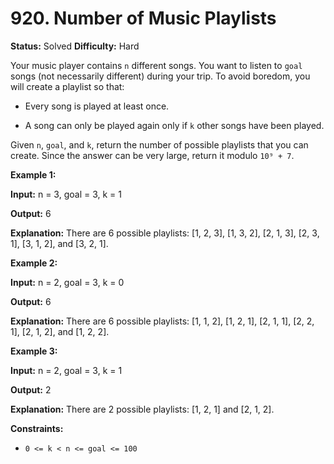 # 920. Number of Music Playlists

**Status:** Solved
**Difficulty:** Hard

Your music player contains `n` different songs. You want to listen to `goal` songs (not necessarily different) during your trip. To avoid boredom, you will create a playlist so that:

- Every song is played at least once.

- A song can only be played again only if `k` other songs have been played.

Given `n`, `goal`, and `k`, return the number of possible playlists that you can create. Since the answer can be very large, return it modulo `10⁹ + 7`.

 

**Example 1:**

**Input:** n = 3, goal = 3, k = 1

**Output:** 6

**Explanation:** There are 6 possible playlists: [1, 2, 3], [1, 3, 2], [2, 1, 3], [2, 3, 1], [3, 1, 2], and [3, 2, 1].


**Example 2:**

**Input:** n = 2, goal = 3, k = 0

**Output:** 6

**Explanation:** There are 6 possible playlists: [1, 1, 2], [1, 2, 1], [2, 1, 1], [2, 2, 1], [2, 1, 2], and [1, 2, 2].


**Example 3:**

**Input:** n = 2, goal = 3, k = 1

**Output:** 2

**Explanation:** There are 2 possible playlists: [1, 2, 1] and [2, 1, 2].
 

**Constraints:**

- `0 <= k < n <= goal <= 100`